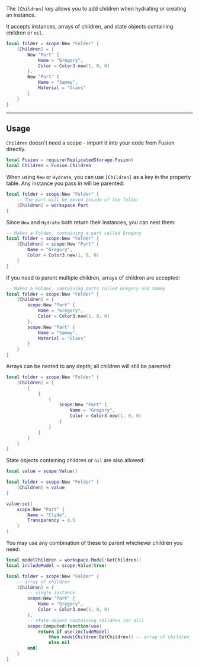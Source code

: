 The `[Children]` key allows you to add children when hydrating or creating an
instance.

It accepts instances, arrays of children, and state objects containing children
or `nil`.

```Lua
local folder = scope:New "Folder" {
    [Children] = {
        New "Part" {
            Name = "Gregory",
            Color = Color3.new(1, 0, 0)
        },
        New "Part" {
            Name = "Sammy",
            Material = "Glass"
        }
    }
}
```

-----

## Usage

`Children` doesn't need a scope - import it into your code from Fusion
directly.

```Lua hl_lines="2"
local Fusion = require(ReplicatedStorage.Fusion)
local Children = Fusion.Children
```

When using `New` or `Hydrate`, you can use `[Children]` as a key in the property
table. Any instance you pass in will be parented:

```Lua
local folder = scope:New "Folder" {
    -- The part will be moved inside of the folder
    [Children] = workspace.Part
}
```

Since `New` and `Hydrate` both return their instances, you can nest them:

```Lua
-- Makes a Folder, containing a part called Gregory
local folder = scope:New "Folder" {
    [Children] = scope:New "Part" {
        Name = "Gregory",
        Color = Color3.new(1, 0, 0)
    }
}
```

If you need to parent multiple children, arrays of children are accepted:

```Lua
-- Makes a Folder, containing parts called Gregory and Sammy
local folder = scope:New "Folder" {
    [Children] = {
        scope:New "Part" {
            Name = "Gregory",
            Color = Color3.new(1, 0, 0)
        },
        scope:New "Part" {
            Name = "Sammy",
            Material = "Glass"
        }
    }
}
```

Arrays can be nested to any depth; all children will still be parented:

```Lua
local folder = scope:New "Folder" {
    [Children] = {
        {
            {
                {
                    scope:New "Part" {
                        Name = "Gregory",
                        Color = Color3.new(1, 0, 0)
                    }
                }
            }
        }
    }
}
```

State objects containing children or `nil` are also allowed:

```Lua
local value = scope:Value()

local folder = scope:New "Folder" {
    [Children] = value
}

value:set(
    scope:New "Part" {
        Name = "Clyde",
        Transparency = 0.5
    }
)
```

You may use any combination of these to parent whichever children you need:

```Lua
local modelChildren = workspace.Model:GetChildren()
local includeModel = scope:Value(true)

local folder = scope:New "Folder" {
    -- array of children
    [Children] = {
        -- single instance
        scope:New "Part" {
            Name = "Gregory",
            Color = Color3.new(1, 0, 0)
        },
        -- state object containing children (or nil)
        scope:Computed(function(use)
            return if use(includeModel)
                then modelChildren:GetChildren() -- array of children
                else nil
        end)
    }
}
```